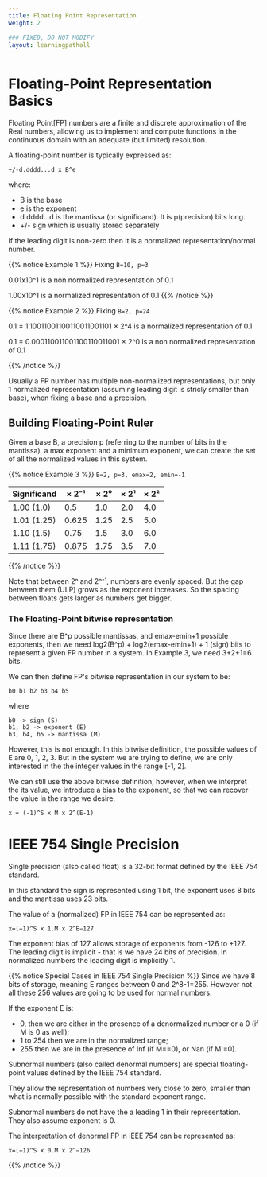 ```yaml
---
title: Floating Point Representation
weight: 2

### FIXED, DO NOT MODIFY
layout: learningpathall
---
```


# Floating-Point Representation Basics

Floating Point[FP] numbers are a finite and discrete approximation of the Real numbers, allowing us to implement and compute functions in the continuous domain with an adequate (but limited) resolution.

A floating-point number is typically expressed as:

```
+/-d.dddd...d x B^e
```

where:
* B is the base
* e is the exponent 
* d.dddd...d is the mantissa (or significand). It is p(precision) bits long.
* +/- sign which is usually stored separately

If the leading digit is non-zero then it is a normalized representation/normal number.

{{% notice Example 1 %}}
Fixing `B=10, p=3`

0.01x10^1 is a non normalized representation of 0.1

1.00x10^1 is a normalized representation of 0.1
{{% /notice %}}


{{% notice Example 2 %}}
Fixing `B=2, p=24`

0.1 = 1.10011001100110011001101 ×  2^4 is a normalized representation of 0.1

0.1 = 0.000110011001100110011001 × 2^0 is a non normalized representation of 0.1

{{% /notice %}}

Usually a FP number has multiple non-normalized representations, but only 1 normalized representation (assuming leading digit is stricly smaller than base), when fixing a base and a precision.


## Building Floating-Point Ruler

Given a base B, a precision p (referring to the number of bits in the mantissa), a max exponent and a minimum exponent, we can create the set of all the normalized values in this system.

{{% notice Example 3 %}}
`B=2, p=3, emax=2, emin=-1`

| Significand | × 2⁻¹ | × 2⁰ | × 2¹ | × 2² |
|-------------|-------|------|------|------|
| 1.00 (1.0)  | 0.5   | 1.0  | 2.0  | 4.0  |
| 1.01 (1.25) | 0.625 | 1.25 | 2.5  | 5.0  |
| 1.10 (1.5)  | 0.75  | 1.5  | 3.0  | 6.0  |
| 1.11 (1.75) | 0.875 | 1.75 | 3.5  | 7.0  |


{{% /notice %}}


Note that between 2ⁿ and 2ⁿ⁺¹, numbers are evenly spaced. But the gap between them (ULP) grows as the exponent increases. So the spacing between floats gets larger as numbers get bigger.

### The Floating-Point bitwise representation
Since there are B^p possible mantissas, and emax-emin+1 possible exponents, then we need log2(B^p) + log2(emax-emin+1) + 1 (sign) bits to represent a given FP number in a system.
In Example 3, we need 3+2+1=6 bits.

We can then define FP's bitwise representation in our system to be:

```
b0 b1 b2 b3 b4 b5
```

where

```
b0 -> sign (S)
b1, b2 -> exponent (E)
b3, b4, b5 -> mantissa (M)
```

However, this is not enough. In this bitwise definition, the possible values of E are 0, 1, 2, 3.
But in the system we are trying to define, we are only interested in the the integer values in the range [-1, 2].

We can still use the above bitwise definition, however, when we interpret the its value, we introduce a bias to the exponent, so that we can recover the value in the range we desire.

```
x = (-1)^S x M x 2^(E-1)
```

# IEEE 754 Single Precision

Single precision (also called float) is a 32-bit format defined by the IEEE 754 standard.

In this standard the sign is represented using 1 bit, the exponent uses 8 bits and the mantissa uses 23 bits. 

The value of a (normalized) FP in IEEE 754 can be represented as:

```
x=(−1)^S x 1.M x 2^E−127
```

The exponent bias of 127 allows storage of exponents from -126 to +127. The leading digit is implicit - that is we have 24 bits of precision. In normalized numbers the leading digit is implicitly 1.

{{% notice Special Cases in IEEE 754 Single Precision %}}
Since we have 8 bits of storage, meaning E ranges between 0 and 2^8-1=255. However not all these 256 values are going to be used for normal numbers.

If the exponent E is:
* 0, then we are either in the presence of a denormalized number or a 0 (if M is 0 as well);
* 1 to 254 then we are in the normalized range;
* 255 then we are in the presence of Inf (if M==0), or Nan (if M!=0).

Subnormal numbers (also called denormal numbers) are special floating-point values defined by the IEEE 754 standard.

They allow the representation of numbers very close to zero, smaller than what is normally possible with the standard exponent range.

Subnormal numbers do not have the a leading 1 in their representation. They also assume exponent is 0.

The interpretation of denormal FP in IEEE 754 can be represented as:

```
x=(−1)^S x 0.M x 2^−126
```

{{% /notice %}}


<!-- ### Subnormal numbers

Subnormal numbers (also called denormal numbers) are special floating-point values defined by the IEEE 754 standard.
They allow the representation of numbers very close to zero, smaller than what is normally possible with the standard exponent range.
Subnormal numbers do not have the a leading 1 in their representation. They also assume exponent is 0.

x=(−1)^s x 0.M x 2^−126


| Significand | 0.? × 2⁻¹ | 1.? × 2⁻¹ | 1.? × 2⁰ | 1.? × 2¹ | 1.? × 2² |
|-------------|-----------|-----------|----------|----------|----------|
| 00 (1.0)    | 0         | 0.5       | 1.0      | 2.0      | 4.0      |
| 01 (1.25)   | 0.125     | 0.625     | 1.25     | 2.5      | 5.0      |
| 10 (1.5)    | 0.25      | 0.75      | 1.5      | 3.0      | 6.0      |
| 11 (1.75)   | 0.375     | 0.875     | 1.75     | 3.5      | 7.0      | -->
